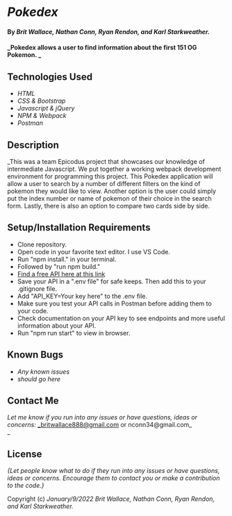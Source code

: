 # _Pokedex_

#### By _**Brit Wallace, Nathan Conn, Ryan Rendon, and Karl Starkweather.**_

#### _Pokedex allows a user to find information about the first 151 OG Pokemon. _


## Technologies Used

* _HTML_
* _CSS & Bootstrap_
* _Javascript & jQuery_
* _NPM & Webpack_
* _Postman_

## Description

_This was a team Epicodus project that showcases our knowledge of intermediate Javascript. We put together a working webpack development environment for programming this project. This Pokedex application will allow a user to search by a number of different filters on the kind of pokemon they would like to view. Another option is the user could simply put the index number or name of pokemon of their choice in the search form. Lastly, there is also an option to compare two cards side by side.  

## Setup/Installation Requirements

* Clone repository.
* Open code in your favorite text editor. I use VS Code.
* Run "npm install." in your terminal.
* Followed by "run npm build."
* [Find a free API here at this link](https://pokeapi.co)
* Save your API in a ".env file" for safe keeps. Then add this to your .gitignore file.
* Add "API_KEY=Your key here" to the .env file. 
* Make sure you test your API calls in Postman before adding them to your code.
* Check documentation on your API key to see endpoints and more useful information about your API.
* Run "npm run start" to view in browser.

## Known Bugs

* _Any known issues_
* _should go here_

## Contact Me

_Let me know if you run into any issues or have questions, ideas or concerns:_
_britwallace888@gmail.com or nconn34@gmail.com_  
_

## License

_{Let people know what to do if they run into any issues or have questions, ideas or concerns.  Encourage them to contact you or make a contribution to the code.}_

Copyright (c) _January/9/2022_ _Brit Wallace, Nathan Conn, Ryan Rendon, and Karl Starkweather._